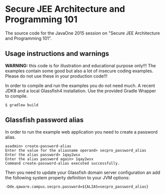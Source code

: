 # Secure JEE Architecture and Programming 101

The source code for the JavaOne 2015 session on "Secure JEE Architecture and Programming 101".


## Usage instructions and warnings

**WARNING:** this code is for illustration and educational purpose only!!! The examples
 contain some good but also a lot of insecure coding examples. Please do not use these
 in your production code!!!

In order to compile and run the examples you do not need much. A recent JDK8 and a local
Glassfish4 installation. Use the provided Gradle Wrapper to compile.
```shell
$ gradlew build
```


## Glassfish password alias

In order to run the example web application you need to create a password alias.
```shell
asadmin> create-password-alias
Enter the value for the aliasname operand> secpro_password_alias
Enter the alias password> 1qay2wsx
Enter the alias password again> 1qay2wsx
Command create-password-alias executed successfully.
```

Then you need to update your Glassfish domain server configuration an add the following
system property definition to your JVM options:
```shell
-Dde.qaware.campus.secpro.password=${ALIAS=secpro_password_alias}
```
